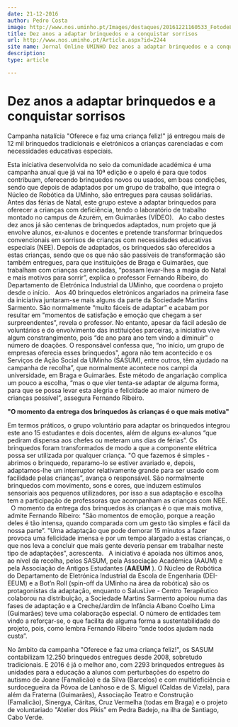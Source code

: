 ```yaml
---
date: 21-12-2016
author: Pedro Costa
image: http://www.nos.uminho.pt/Images/destaques/20161221160533_FotodeLilianaCostaTSF.jpg
title: Dez anos a adaptar brinquedos e a conquistar sorrisos
url: http://www.nos.uminho.pt/Article.aspx?id=2244
site name: Jornal Online UMINHO Dez anos a adaptar brinquedos e a conquistar sorrisos
description: 
type: article

---
```

# Dez anos a adaptar brinquedos e a conquistar sorrisos


  

Campanha natalícia "Oferece e faz uma criança feliz!" já entregou mais de 12 mil brinquedos tradicionais e eletrónicos a crianças carenciadas e com necessidades educativas especiais.

Esta iniciativa desenvolvida no seio da comunidade académica é uma campanha anual que já vai na 10ª edição e o apelo é para que todos contribuam, oferecendo brinquedos novos ou usados, em boas condições, sendo que depois de adaptados por um grupo de trabalho, que integra o Núcleo de Robótica da UMinho, são entregues para causas solidárias. Antes das férias de Natal, este grupo esteve a adaptar brinquedos para oferecer a crianças com deficiência, tendo o laboratório de trabalho montado no campus de Azurém, em Guimarães (VÍDEO).
 
Ao cabo destes dez anos já são centenas de brinquedos adaptados, num projeto que já envolve alunos, ex-alunos e docentes e pretende transformar brinquedos convencionais em sorrisos de crianças com necessidades educativas especiais (NEE). Depois de adaptados, os brinquedos são oferecidos a estas crianças, sendo que os que não são passíveis de transformação são também entregues, para que instituições de Braga e Guimarães, que trabalham com crianças carenciadas, “possam levar-lhes a magia do Natal e mais motivos para sorrir”, explica o professor Fernando Ribeiro, do Departamento de Eletrónica Industrial da UMinho, que coordena o projeto desde o início.
 
Aos 40 brinquedos eletrónicos angariados na primeira fase da iniciativa juntaram-se mais alguns da parte da Sociedade Martins Sarmento. São normalmente “muito fáceis de adaptar” e acabam por resultar em "momentos de satisfação e emoção que chegam a ser surpreendentes”, revela o professor. No entanto, apesar da fácil adesão de voluntários e do envolvimento das instituições parceiras, a iniciativa vive algum constrangimento, pois “de ano para ano tem vindo a diminuir" o número de doações. O responsável confessa que, “no início, um grupo de empresas oferecia esses brinquedos", agora não tem acontecido e os Serviços de Ação Social da UMinho (SASUM), entre outros, têm ajudado na campanha de recolha”, que normalmente acontece nos campi da universidade, em Braga e Guimarães. Este método de angariação complica um pouco a escolha, “mas o que vier tenta-se adaptar de alguma forma, para que se possa levar esta alegria e felicidade ao maior número de crianças possível”, assegura Fernando Ribeiro.
 

**"O momento da entrega dos brinquedos às crianças é o que mais motiva"** 

Em termos práticos, o grupo voluntário para adaptar os brinquedos integrou este ano 15 estudantes e dois docentes, além de alguns ex-alunos “que pediram dispensa aos chefes ou meteram uns dias de férias”. Os brinquedos foram transformados de modo a que a componente elétrica possa ser utilizada por qualquer criança. "O que fazemos é simples - abrimos o brinquedo, reparamo-lo se estiver avariado e, depois, adaptamos-lhe um interruptor relativamente grande para ser usado com facilidade pelas crianças”, avança o responsável. São normalmente brinquedos com movimento, sons e cores, que induzem estímulos sensoriais aos pequenos utilizadores, por isso a sua adaptação e escolha tem a participação de professoras que acompanham as crianças com NEE.
 
O momento da entrega dos brinquedos às crianças é o que mais motiva, admite Fernando Ribeiro: "São momentos de emoção, porque a reação deles é tão intensa, quando comparada com um gesto tão simples e fácil da nossa parte”. "Uma adaptação que pode demorar 15 minutos a fazer provoca uma felicidade imensa e por um tempo alargado a estas crianças, o que nos leva a concluir que mais gente deveria pensar em trabalhar neste tipo de adaptações”, acrescenta.
 
A iniciativa é apoiada nos últimos anos, ao nível da recolha, pelos SASUM, pela Associação Académica (AAUM) e pela Associação de Antigos Estudantes (**AAEUM** ). O Núcleo de Robótica do Departamento de Eletrónica Industrial da Escola de Engenharia (DEI-EEUM) e a Bot’n Roll (spin-off da UMinho na área da robótica) são os protagonistas da adaptação, enquanto o SalusLive - Centro Terapêutico colaborou na distribuição, a Sociedade Martins Sarmento apoiou numa das fases de adaptação e a Creche/Jardim de Infância Albano Coelho Lima (Guimarães) teve uma colaboração especial. O número de entidades tem vindo a reforçar-se, o que facilita de alguma forma a sustentabilidade do projeto, pois, como lembra Fernando Ribeiro “onde todos ajudam nada custa”.

No âmbito da campanha "Oferece e faz uma criança feliz!", os SASUM contabilizam 12.250 brinquedos entregues desde 2008, sobretudo tradicionais. E 2016 é já o melhor ano, com 2293 brinquedos entregues às unidades para a educação a alunos com perturbações do espetro do autismo de Joane (Famalicão) e da Silva (Barcelos) e com multideficiência e surdocegueira da Póvoa de Lanhoso e de S. Miguel (Caldas de Vizela), para além da Fraterna (Guimarães), Associação Teatro e Construção (Famalicão), Sinergya, Cáritas, Cruz Vermelha (todas em Braga) e o projeto de voluntariado "Atelier dos Pikis” em Pedra Badejo, na ilha de Santiago, Cabo Verde.

